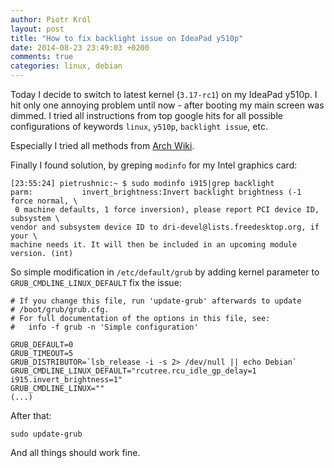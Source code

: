 ```yaml
---
author: Piotr Król
layout: post
title: "How to fix backlight issue on IdeaPad y510p"
date: 2014-08-23 23:49:03 +0200
comments: true
categories: linux, debian
---
```


Today I decide to switch to latest kernel (`3.17-rc1`) on my IdeaPad y510p. I
hit only one annoying problem until now - after booting my main screen was dimmed. I
tried all instructions from top google hits for all possible configurations of
keywords `linux`, `y510p`, `backlight issue`, etc.

Especially I tried all methods from [Arch Wiki](https://wiki.archlinux.org/index.php/Intel_graphics#Backlight_is_not_adjustable).

Finally I found solution, by greping `modinfo` for my Intel graphics card:

```
[23:55:24] pietrushnic:~ $ sudo modinfo i915|grep backlight
parm:           invert_brightness:Invert backlight brightness (-1 force normal, \
 0 machine defaults, 1 force inversion), please report PCI device ID, subsystem \
vendor and subsystem device ID to dri-devel@lists.freedesktop.org, if your \
machine needs it. It will then be included in an upcoming module version. (int)
```

So simple modification in `/etc/default/grub` by adding kernel parameter to
`GRUB_CMDLINE_LINUX_DEFAULT` fix the issue:

```
# If you change this file, run 'update-grub' afterwards to update
# /boot/grub/grub.cfg.
# For full documentation of the options in this file, see:
#   info -f grub -n 'Simple configuration'

GRUB_DEFAULT=0
GRUB_TIMEOUT=5
GRUB_DISTRIBUTOR=`lsb_release -i -s 2> /dev/null || echo Debian`
GRUB_CMDLINE_LINUX_DEFAULT="rcutree.rcu_idle_gp_delay=1 i915.invert_brightness=1"
GRUB_CMDLINE_LINUX=""
(...)
```

After that:

```
sudo update-grub
```

And all things should work fine.


